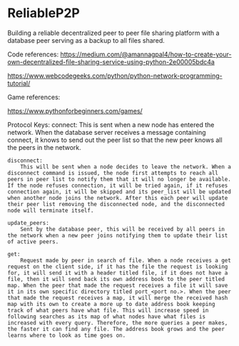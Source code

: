 # ReliableP2P
Building a reliable decentralized peer to peer file sharing platform with a database peer serving as a backup to all files shared.

Code references:
https://medium.com/@amannagpal4/how-to-create-your-own-decentralized-file-sharing-service-using-python-2e00005bdc4a

https://www.webcodegeeks.com/python/python-network-programming-tutorial/

Game references:

https://www.pythonforbeginners.com/games/

Protocol Keys:
    connect: 
        This is sent when a new node has entered the network. When the database server receives a message containing connect, it knows to send out the peer list so that the new peer knows all the peers in the network.

    disconnect:
        This will be sent when a node decides to leave the network. When a disconnect command is issued, the node first attempts to reach all peers in peer list to notify them that it will no longer be available. If the node refuses connection, it will be tried again, if it refuses connection again, it will be skipped and its peer_list will be updated when another node joins the network. After this each peer will update their peer list removing the disconnected node, and the disconnected node will terminate itself.
    
    update_peers:
        Sent by the database peer, this will be received by all peers in the network when a new peer joins notifying them to update their list of active peers.

    get:
        Request made by peer in search of file. When a node receives a get request on the client side, if it has the file the request is looking for, it will send it with a header titled file, if it does not have a file, then it will send back its own address book to the peer titled map. When the peer that made the request receives a file it will save it in its own specific directory titled port_<port no.>. When the peer that made the request receives a map, it will merge the received hash map with its own to create a more up to date address book keeping track of what peers have what file. This will increase speed in following searches as its map of what nodes have what files is increased with every query. Therefore, the more queries a peer makes, the faster it can find any file. The address book grows and the peer learns where to look as time goes on.
